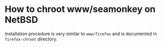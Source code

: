 How to chroot www/seamonkey on NetBSD
=====================================

Installation procedure is very similar to `www/firefox` and is
documented in `firefox-chroot` directory.
